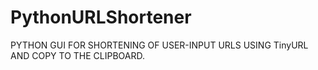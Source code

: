 # PythonURLShortener
PYTHON GUI FOR SHORTENING OF USER-INPUT URLS USING TinyURL AND COPY TO THE CLIPBOARD.
